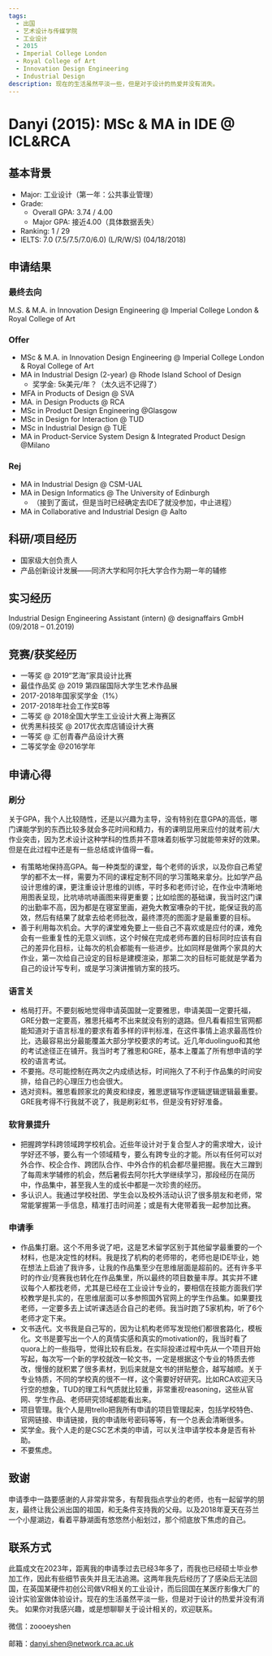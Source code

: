 ```yaml
---
tags:
  - 出国
  - 艺术设计与传媒学院
  - 工业设计
  - 2015
  - Imperial College London
  - Royal College of Art
  - Innovation Design Engineering
  - Industrial Design
description: 现在的生活虽然平淡一些，但是对于设计的热爱并没有消失。
---
```

# Danyi (2015): MSc & MA in IDE @ ICL&RCA

## 基本背景

- Major: 工业设计（第一年：公共事业管理）
- Grade:
  - Overall GPA: 3.74 / 4.00
  - Major GPA: 接近4.00（具体数据丢失）
- Ranking: 1 / 29
- IELTS: 7.0 (7.5/7.5/7.0/6.0) (L/R/W/S) (04/18/2018)

## 申请结果

### 最终去向

M.S. & M.A. in Innovation Design Engineering @ Imperial College London & Royal College of Art

### Offer

- MSc & M.A. in Innovation Design Engineering @ Imperial College London & Royal College of Art
- MA in Industrial Design (2-year) @ Rhode Island School of Design
  - 奖学金: 5k美元/年？（太久远不记得了）
- MFA in Products of Design @ SVA
- MA. in Design Products @ RCA
- MSc in Product Design Engineering @Glasgow
- MSc in Design for Interaction @ TUD
- MSc in Industrial Design @ TUE
- MA in Product-Service System Design & Integrated Product Design @Milano

### Rej

- MA in Industrial Design @ CSM-UAL
- MA in Design Informatics @ The University of Edinburgh
  - （接到了面试，但是当时已经确定去IDE了就没参加，中止进程）
- MA in Collaborative and Industrial Design @ Aalto

## 科研/项目经历

- 国家级大创负责人
- 产品创新设计发展——同济大学和阿尔托大学合作为期一年的辅修

## 实习经历

Industrial Design Engineering Assistant (intern) @ designaffairs GmbH (09/2018 – 01.2019)

## 竞赛/获奖经历

- 一等奖 @ 2019“艺海”家具设计比赛
- 最佳作品奖 @ 2019 第四届国际大学生艺术作品展
- 2017-2018年国家奖学金（1%）
- 2017-2018年社会工作奖B等
- 二等奖 @ 2018全国大学生工业设计大赛上海赛区
- 优秀黑科技奖 @ 2017优衣库店铺设计大赛
- 一等奖 @ 汇创青春产品设计大赛
- 二等奖学金 @2016学年

## 申请心得

### 刷分

关于GPA，我个人比较随性，还是以兴趣为主导，没有特别在意GPA的高低，哪门课能学到的东西比较多就会多花时间和精力，有的课明显用来应付的就考前/大作业突击，因为艺术设计这种学科的性质并不意味着刻板学习就能带来好的效果。但是在此过程中还是有一些总结或许值得一看。

- 有策略地保持高GPA。每一种类型的课堂，每个老师的诉求，以及你自己希望学的都不太一样，需要为不同的课程定制不同的学习策略来拿分。比如学产品设计思维的课，更注重设计思维的训练，平时多和老师讨论，在作业中清晰地用图表呈现，比吭哧吭哧画图来得更重要；比如绘图的基础课，我当时这门课的出勤率不高，因为都是在寝室里画，避免大教室嘈杂的干扰，能保证我的高效，然后有结果了就拿去给老师批改，最终漂亮的图面才是最重要的目标。
- 善于利用每次机会。大学的课堂难免要上一些自己不喜欢或是应付的课，难免会有一些重复性的无意义训练，这个时候在完成老师布置的目标同时应该有自己的差异化目标，让每次的机会都能有一些进步。比如同样是做两个家具的大作业，第一次给自己设定的目标是建模渲染，那第二次的目标可能就是学着为自己的设计写专利，或是学习演讲推销方案的技巧。

### 语言关

- 格局打开。不要刻板地觉得申请英国就一定要雅思，申请美国一定要托福，GRE分数一定要高，雅思托福考不出来就没有别的退路。但凡看看招生官网都能知道对于语言标准的要求有着多样的评判标准，在这件事情上追求最高性价比，选最容易出分最能覆盖大部分学校要求的考试。近几年duolinguo和其他的考试途径正在铺开。我当时考了雅思和GRE，基本上覆盖了所有想申请的学校的语言考试。
- 不要拖。尽可能控制在两次之内成绩达标，时间拖久了不利于作品集的时间安排，给自己的心理压力也会很大。
- 选对资料。雅思看顾家北的黄皮和绿皮，雅思逻辑写作逻辑逻辑逻辑最重要。GRE我考得不行我就不说了，我是刷彩虹书，但是没有好好准备。

### 软背景提升

- 把握跨学科跨领域跨学校机会。近些年设计对于复合型人才的需求增大，设计学好还不够，要么有一个领域精专，要么有跨专业的才能。所以有任何可以对外合作、校企合作、跨团队合作、中外合作的机会都尽量把握。我在大三蹭到了每周末学辅修的机会，然后暑假去阿尔托大学继续学习，那段经历在简历中，作品集中，甚至我人生的成长中都是一次珍贵的经历。
- 多认识人。我通过学校社团、学生会以及校外活动认识了很多朋友和老师，常常能掌握第一手信息，精准打击时间差；或是有大佬带着我一起参加比赛。

### 申请季

- 作品集打磨。这个不用多说了吧，这是艺术留学区别于其他留学最重要的一个材料，也是决定性的材料。我是找了机构的老师带的，老师也是IDE毕业，她在想法上启迪了我许多，让我的作品集至少在思维层面是超前的。还有许多平时的作业/竞赛我也转化在作品集里，所以最终的项目数量丰厚。其实并不建议每个人都找老师，尤其是已经在工业设计专业的，要相信在技能方面我们学校教学是扎实的，在思维层面可以多参照国外官网上的学生作品集。如果要找老师，一定要多去上试听课选适合自己的老师。我当时跑了5家机构，听了6个老师才定下来。
- 文书迭代。文书我是自己写的，因为让机构老师写发现他们都很套路化，模板化。文书是要写出一个人的真情实感和真实的motivation的，我当时看了quora上的一些指导，觉得比较有启发。在实际投递过程中先从一个项目开始写起，每次写一个新的学校就改一轮文书，一定是根据这个专业的特质去修改，慢慢的就积累了很多素材，到后来就是文书的拼贴整合，越写越顺。关于专业特质，不同的学校真的很不一样，这个需要好好研究。比如RCA欢迎天马行空的想象，TUD的理工科气质就比较重，非常重视reasoning，这些从官网、学生作品、老师研究领域都能看出来。
- 项目管理。我个人是用trello把我所有申请的项目管理起来，包括学校特色、官网链接、申请链接，我的申请账号密码等等，有一个总表会清晰很多。
- 奖学金。我个人走的是CSC艺术类的申请，可以关注申请学校本身是否有补助。
- 不要焦虑。

## 致谢

申请季中一路要感谢的人非常非常多，有帮我指点学业的老师，也有一起留学的朋友，最终让我公派出国的祖国，和无条件支持我的父母。以及2018年夏天在芬兰一个小屋湖边，看着平静湖面有悠悠然小船划过，那个彻底放下焦虑的自己。

## 联系方式

此篇成文在2023年，距离我的申请季过去已经3年多了，而我也已经硕士毕业参加工作，因此有些细节丧失并且无法追溯。这两年我先后经历了了感染后无法回国，在英国某硬件初创公司做VR相关的工业设计，而后回国在某医疗影像大厂的设计实验室做体验设计。现在的生活虽然平淡一些，但是对于设计的热爱并没有消失。
如果你对我感兴趣，或是想聊聊关于设计相关的，欢迎联系。

微信：zoooeyshen

邮箱：danyi.shen@network.rca.ac.uk







